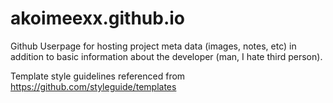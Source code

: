 akoimeexx.github.io
===================

Github Userpage for hosting project meta data (images, notes, etc) in addition 
to basic information about the developer (man, I hate third person).

Template style guidelines referenced from 
https://github.com/styleguide/templates
